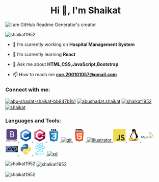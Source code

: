 <h1 align="center">Hi 👋, I'm Shaikat</h1>

![I am GitHub Readme Generator's creator](https://media-exp1.licdn.com/dms/image/C5603AQEcmHVMPx2iBw/profile-displayphoto-shrink_400_400/0/1619728584912?e=1637798400&v=beta&t=LoSUvp2ASMCDvzoWLZBvybIks_w3DIMaf7U-lvRRcQM)
<p align="left"> <img src="https://komarev.com/ghpvc/?username=shaikat1952&label=Profile%20views&color=0e75b6&style=flat" alt="shaikat1952" /> </p>

- 🔭 I’m currently working on **Hospital Management System**

- 🌱 I’m currently learning **React**

- 💬 Ask me about **HTML,CSS,JavaScript,Bootstrap**

- 📫 How to reach me **cse.200101057@gmail.com**

<h3 align="left">Connect with me:</h3>
<p align="left">
<a href="https://linkedin.com/in/abu-shadat-shaikat-bb847b1b1" target="blank"><img align="center" src="https://raw.githubusercontent.com/rahuldkjain/github-profile-readme-generator/master/src/images/icons/Social/linked-in-alt.svg" alt="abu-shadat-shaikat-bb847b1b1" height="30" width="40" /></a>
<a href="https://fb.com/abushadat.shaikat" target="blank"><img align="center" src="https://raw.githubusercontent.com/rahuldkjain/github-profile-readme-generator/master/src/images/icons/Social/facebook.svg" alt="abushadat.shaikat" height="30" width="40" /></a>
<a href="https://instagram.com/shaikat1952" target="blank"><img align="center" src="https://raw.githubusercontent.com/rahuldkjain/github-profile-readme-generator/master/src/images/icons/Social/instagram.svg" alt="shaikat1952" height="30" width="40" /></a>
<a href="https://www.hackerrank.com/shaikat" target="blank"><img align="center" src="https://raw.githubusercontent.com/rahuldkjain/github-profile-readme-generator/master/src/images/icons/Social/hackerrank.svg" alt="shaikat" height="30" width="40" /></a>
</p>

<h3 align="left">Languages and Tools:</h3>
<p align="left"> <a href="https://getbootstrap.com" target="_blank"> <img src="https://raw.githubusercontent.com/devicons/devicon/master/icons/bootstrap/bootstrap-plain-wordmark.svg" alt="bootstrap" width="40" height="40"/> </a> <a href="https://www.cprogramming.com/" target="_blank"> <img src="https://raw.githubusercontent.com/devicons/devicon/master/icons/c/c-original.svg" alt="c" width="40" height="40"/> </a> <a href="https://www.w3schools.com/cpp/" target="_blank"> <img src="https://raw.githubusercontent.com/devicons/devicon/master/icons/cplusplus/cplusplus-original.svg" alt="cplusplus" width="40" height="40"/> </a> <a href="https://www.w3schools.com/css/" target="_blank"> <img src="https://raw.githubusercontent.com/devicons/devicon/master/icons/css3/css3-original-wordmark.svg" alt="css3" width="40" height="40"/> </a> <a href="https://git-scm.com/" target="_blank"> <img src="https://www.vectorlogo.zone/logos/git-scm/git-scm-icon.svg" alt="git" width="40" height="40"/> </a> <a href="https://www.w3.org/html/" target="_blank"> <img src="https://raw.githubusercontent.com/devicons/devicon/master/icons/html5/html5-original-wordmark.svg" alt="html5" width="40" height="40"/> </a> <a href="https://www.adobe.com/in/products/illustrator.html" target="_blank"> <img src="https://www.vectorlogo.zone/logos/adobe_illustrator/adobe_illustrator-icon.svg" alt="illustrator" width="40" height="40"/> </a> <a href="https://developer.mozilla.org/en-US/docs/Web/JavaScript" target="_blank"> <img src="https://raw.githubusercontent.com/devicons/devicon/master/icons/javascript/javascript-original.svg" alt="javascript" width="40" height="40"/> </a> <a href="https://www.linux.org/" target="_blank"> <img src="https://raw.githubusercontent.com/devicons/devicon/master/icons/linux/linux-original.svg" alt="linux" width="40" height="40"/> </a> <a href="https://www.mysql.com/" target="_blank"> <img src="https://raw.githubusercontent.com/devicons/devicon/master/icons/mysql/mysql-original-wordmark.svg" alt="mysql" width="40" height="40"/> </a> <a href="https://www.php.net" target="_blank"> <img src="https://raw.githubusercontent.com/devicons/devicon/master/icons/php/php-original.svg" alt="php" width="40" height="40"/> </a> <a href="https://www.python.org" target="_blank"> <img src="https://raw.githubusercontent.com/devicons/devicon/master/icons/python/python-original.svg" alt="python" width="40" height="40"/> </a> <a href="https://reactjs.org/" target="_blank"> <img src="https://raw.githubusercontent.com/devicons/devicon/master/icons/react/react-original-wordmark.svg" alt="react" width="40" height="40"/> </a> <a href="https://www.adobe.com/products/xd.html" target="_blank"> <img src="https://cdn.worldvectorlogo.com/logos/adobe-xd.svg" alt="xd" width="40" height="40"/> </a> </p>

<p><img align="left" src="https://github-readme-stats.vercel.app/api/top-langs?username=shaikat1952&show_icons=true&locale=en&layout=compact" alt="shaikat1952" /></p>

<p>&nbsp;<img align="center" src="https://github-readme-stats.vercel.app/api?username=shaikat1952&show_icons=true&locale=en" alt="shaikat1952" /></p>

<p><img align="center" src="https://github-readme-streak-stats.herokuapp.com/?user=shaikat1952&" alt="shaikat1952" /></p>
